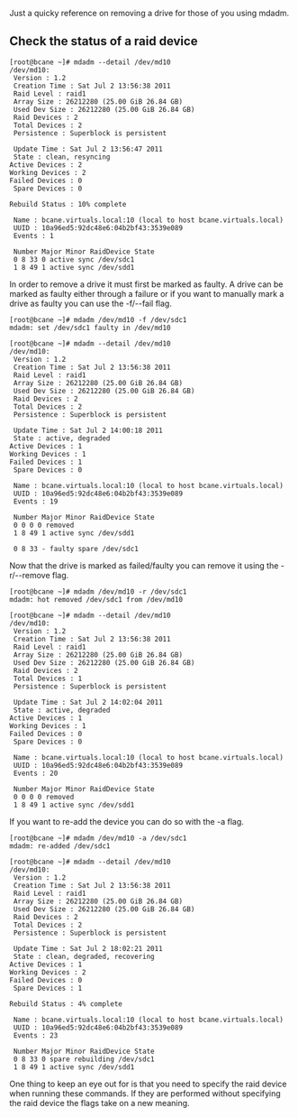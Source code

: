
Just a quicky reference on removing a drive for those of you using mdadm.  
  
## Check the status of a raid device

    [root@bcane ~]# mdadm --detail /dev/md10  
    /dev/md10:  
     Version : 1.2  
     Creation Time : Sat Jul 2 13:56:38 2011  
     Raid Level : raid1  
     Array Size : 26212280 (25.00 GiB 26.84 GB)  
     Used Dev Size : 26212280 (25.00 GiB 26.84 GB)  
     Raid Devices : 2  
     Total Devices : 2  
     Persistence : Superblock is persistent  
      
     Update Time : Sat Jul 2 13:56:47 2011  
     State : clean, resyncing  
    Active Devices : 2  
    Working Devices : 2  
    Failed Devices : 0  
     Spare Devices : 0  
      
    Rebuild Status : 10% complete  
      
     Name : bcane.virtuals.local:10 (local to host bcane.virtuals.local)  
     UUID : 10a96ed5:92dc48e6:04b2bf43:3539e089  
     Events : 1  
      
     Number Major Minor RaidDevice State  
     0 8 33 0 active sync /dev/sdc1  
     1 8 49 1 active sync /dev/sdd1

In order to remove a drive it must first be marked as faulty. A drive can be marked as faulty either through a failure or if you want to manually mark a drive as faulty you can use the -f/--fail flag.

    [root@bcane ~]# mdadm /dev/md10 -f /dev/sdc1
    mdadm: set /dev/sdc1 faulty in /dev/md10  

    [root@bcane ~]# mdadm --detail /dev/md10
    /dev/md10:  
     Version : 1.2  
     Creation Time : Sat Jul 2 13:56:38 2011  
     Raid Level : raid1  
     Array Size : 26212280 (25.00 GiB 26.84 GB)  
     Used Dev Size : 26212280 (25.00 GiB 26.84 GB)  
     Raid Devices : 2  
     Total Devices : 2  
     Persistence : Superblock is persistent  
      
     Update Time : Sat Jul 2 14:00:18 2011  
     State : active, degraded  
    Active Devices : 1  
    Working Devices : 1  
    Failed Devices : 1  
     Spare Devices : 0  
      
     Name : bcane.virtuals.local:10 (local to host bcane.virtuals.local)  
     UUID : 10a96ed5:92dc48e6:04b2bf43:3539e089  
     Events : 19  
      
     Number Major Minor RaidDevice State  
     0 0 0 0 removed  
     1 8 49 1 active sync /dev/sdd1  
      
     0 8 33 - faulty spare /dev/sdc1

Now that the drive is marked as failed/faulty you can remove it using the -r/--remove flag.

    [root@bcane ~]# mdadm /dev/md10 -r /dev/sdc1
    mdadm: hot removed /dev/sdc1 from /dev/md10  

    [root@bcane ~]# mdadm --detail /dev/md10
    /dev/md10:  
     Version : 1.2  
     Creation Time : Sat Jul 2 13:56:38 2011  
     Raid Level : raid1  
     Array Size : 26212280 (25.00 GiB 26.84 GB)  
     Used Dev Size : 26212280 (25.00 GiB 26.84 GB)  
     Raid Devices : 2  
     Total Devices : 1  
     Persistence : Superblock is persistent  
      
     Update Time : Sat Jul 2 14:02:04 2011  
     State : active, degraded  
    Active Devices : 1  
    Working Devices : 1  
    Failed Devices : 0  
     Spare Devices : 0  
      
     Name : bcane.virtuals.local:10 (local to host bcane.virtuals.local)  
     UUID : 10a96ed5:92dc48e6:04b2bf43:3539e089  
     Events : 20  
      
     Number Major Minor RaidDevice State  
     0 0 0 0 removed  
     1 8 49 1 active sync /dev/sdd1

If you want to re-add the device you can do so with the -a flag.

    [root@bcane ~]# mdadm /dev/md10 -a /dev/sdc1
    mdadm: re-added /dev/sdc1  

    [root@bcane ~]# mdadm --detail /dev/md10
    /dev/md10:  
     Version : 1.2  
     Creation Time : Sat Jul 2 13:56:38 2011  
     Raid Level : raid1  
     Array Size : 26212280 (25.00 GiB 26.84 GB)  
     Used Dev Size : 26212280 (25.00 GiB 26.84 GB)  
     Raid Devices : 2  
     Total Devices : 2  
     Persistence : Superblock is persistent  
      
     Update Time : Sat Jul 2 18:02:21 2011  
     State : clean, degraded, recovering  
    Active Devices : 1  
    Working Devices : 2  
    Failed Devices : 0  
     Spare Devices : 1  
      
    Rebuild Status : 4% complete  
      
     Name : bcane.virtuals.local:10 (local to host bcane.virtuals.local)  
     UUID : 10a96ed5:92dc48e6:04b2bf43:3539e089  
     Events : 23  
      
     Number Major Minor RaidDevice State  
     0 8 33 0 spare rebuilding /dev/sdc1  
     1 8 49 1 active sync /dev/sdd1

One thing to keep an eye out for is that you need to specify the raid device when running these commands. If they are performed without specifying the raid device the flags take on a new meaning.
